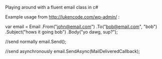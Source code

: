 Playing around with a fluent email class in c#

Example usage from http://lukencode.com/wp-admin/ :

var email = Email
            .From("john@email.com")
            .To("bob@email.com", "bob")
            .Subject("hows it going bob")
            .Body("yo dawg, sup?");
 
//send normally
email.Send();
 
//send asynchronously
email.SendAsync(MailDeliveredCallback);